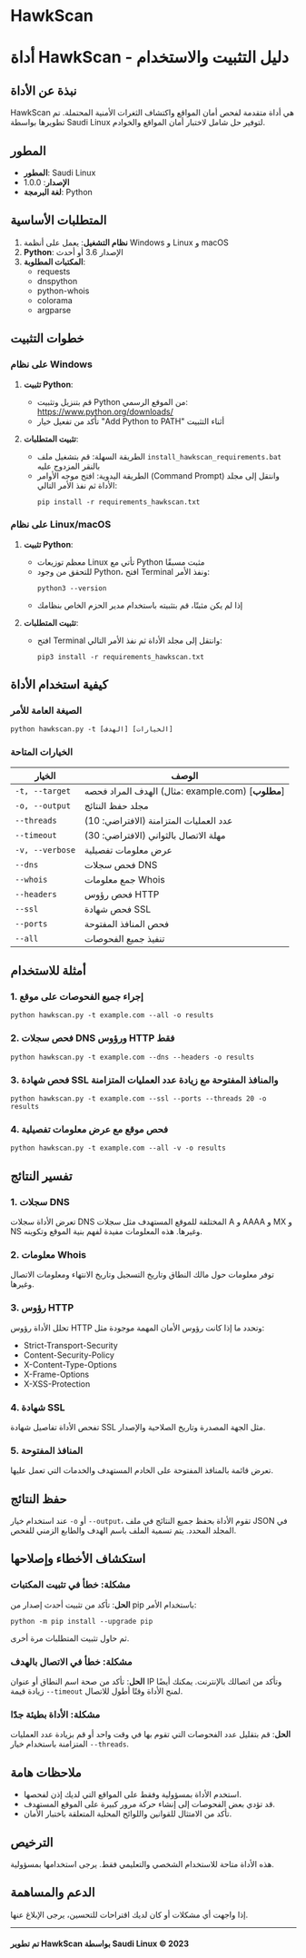 # HawkScan
# أداة HawkScan - دليل التثبيت والاستخدام

## نبذة عن الأداة

HawkScan هي أداة متقدمة لفحص أمان المواقع واكتشاف الثغرات الأمنية المحتملة. تم تطويرها بواسطة Saudi Linux لتوفير حل شامل لاختبار أمان المواقع والخوادم.

## المطور

- **المطور**: Saudi Linux
- **الإصدار**: 1.0.0
- **لغة البرمجة**: Python

## المتطلبات الأساسية

1. **نظام التشغيل**: يعمل على أنظمة Windows و Linux و macOS
2. **Python**: الإصدار 3.6 أو أحدث
3. **المكتبات المطلوبة**:
   - requests
   - dnspython
   - python-whois
   - colorama
   - argparse

## خطوات التثبيت

### على نظام Windows

1. **تثبيت Python**:
   - قم بتنزيل وتثبيت Python من الموقع الرسمي: https://www.python.org/downloads/
   - تأكد من تفعيل خيار "Add Python to PATH" أثناء التثبيت

2. **تثبيت المتطلبات**:
   - الطريقة السهلة: قم بتشغيل ملف `install_hawkscan_requirements.bat` بالنقر المزدوج عليه
   - الطريقة اليدوية: افتح موجه الأوامر (Command Prompt) وانتقل إلى مجلد الأداة ثم نفذ الأمر التالي:
     ```
     pip install -r requirements_hawkscan.txt
     ```

### على نظام Linux/macOS

1. **تثبيت Python**:
   - معظم توزيعات Linux تأتي مع Python مثبت مسبقًا
   - للتحقق من وجود Python، افتح Terminal ونفذ الأمر:
     ```
     python3 --version
     ```
   - إذا لم يكن مثبتًا، قم بتثبيته باستخدام مدير الحزم الخاص بنظامك

2. **تثبيت المتطلبات**:
   - افتح Terminal وانتقل إلى مجلد الأداة ثم نفذ الأمر التالي:
     ```
     pip3 install -r requirements_hawkscan.txt
     ```

## كيفية استخدام الأداة

### الصيغة العامة للأمر

```
python hawkscan.py -t [الهدف] [الخيارات]
```

### الخيارات المتاحة

| الخيار | الوصف |
|--------|-------|
| `-t, --target` | الهدف المراد فحصه (مثال: example.com) [**مطلوب**] |
| `-o, --output` | مجلد حفظ النتائج |
| `--threads` | عدد العمليات المتزامنة (الافتراضي: 10) |
| `--timeout` | مهلة الاتصال بالثواني (الافتراضي: 30) |
| `-v, --verbose` | عرض معلومات تفصيلية |
| `--dns` | فحص سجلات DNS |
| `--whois` | جمع معلومات Whois |
| `--headers` | فحص رؤوس HTTP |
| `--ssl` | فحص شهادة SSL |
| `--ports` | فحص المنافذ المفتوحة |
| `--all` | تنفيذ جميع الفحوصات |

## أمثلة للاستخدام

### 1. إجراء جميع الفحوصات على موقع

```
python hawkscan.py -t example.com --all -o results
```

### 2. فحص سجلات DNS ورؤوس HTTP فقط

```
python hawkscan.py -t example.com --dns --headers -o results
```

### 3. فحص شهادة SSL والمنافذ المفتوحة مع زيادة عدد العمليات المتزامنة

```
python hawkscan.py -t example.com --ssl --ports --threads 20 -o results
```

### 4. فحص موقع مع عرض معلومات تفصيلية

```
python hawkscan.py -t example.com --all -v -o results
```

## تفسير النتائج

### 1. سجلات DNS

تعرض الأداة سجلات DNS المختلفة للموقع المستهدف مثل سجلات A و AAAA و MX و NS وغيرها. هذه المعلومات مفيدة لفهم بنية الموقع وتكوينه.

### 2. معلومات Whois

توفر معلومات حول مالك النطاق وتاريخ التسجيل وتاريخ الانتهاء ومعلومات الاتصال وغيرها.

### 3. رؤوس HTTP

تحلل الأداة رؤوس HTTP وتحدد ما إذا كانت رؤوس الأمان المهمة موجودة مثل:
- Strict-Transport-Security
- Content-Security-Policy
- X-Content-Type-Options
- X-Frame-Options
- X-XSS-Protection

### 4. شهادة SSL

تفحص الأداة تفاصيل شهادة SSL مثل الجهة المصدرة وتاريخ الصلاحية والإصدار.

### 5. المنافذ المفتوحة

تعرض قائمة بالمنافذ المفتوحة على الخادم المستهدف والخدمات التي تعمل عليها.

## حفظ النتائج

عند استخدام خيار `-o` أو `--output`، تقوم الأداة بحفظ جميع النتائج في ملف JSON في المجلد المحدد. يتم تسمية الملف باسم الهدف والطابع الزمني للفحص.

## استكشاف الأخطاء وإصلاحها

### مشكلة: خطأ في تثبيت المكتبات

**الحل**: تأكد من تثبيت أحدث إصدار من pip باستخدام الأمر:
```
python -m pip install --upgrade pip
```
ثم حاول تثبيت المتطلبات مرة أخرى.

### مشكلة: خطأ في الاتصال بالهدف

**الحل**: تأكد من صحة اسم النطاق أو عنوان IP وتأكد من اتصالك بالإنترنت. يمكنك أيضًا زيادة قيمة `--timeout` لمنح الأداة وقتًا أطول للاتصال.

### مشكلة: الأداة بطيئة جدًا

**الحل**: قم بتقليل عدد الفحوصات التي تقوم بها في وقت واحد أو قم بزيادة عدد العمليات المتزامنة باستخدام خيار `--threads`.

## ملاحظات هامة

- استخدم الأداة بمسؤولية وفقط على المواقع التي لديك إذن لفحصها.
- قد تؤدي بعض الفحوصات إلى إنشاء حركة مرور كبيرة على الموقع المستهدف.
- تأكد من الامتثال للقوانين واللوائح المحلية المتعلقة باختبار الأمان.

## الترخيص

هذه الأداة متاحة للاستخدام الشخصي والتعليمي فقط. يرجى استخدامها بمسؤولية.

## الدعم والمساهمة

إذا واجهت أي مشكلات أو كان لديك اقتراحات للتحسين، يرجى الإبلاغ عنها.

---

#### تم تطوير HawkScan بواسطة Saudi Linux © 2023
